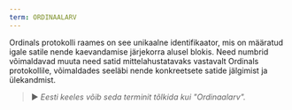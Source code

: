 ```yaml
---
term: ORDINAALARV
---
```


Ordinals protokolli raames on see unikaalne identifikaator, mis on määratud igale satile nende kaevandamise järjekorra alusel blokis. Need numbrid võimaldavad muuta need satid mittelahustatavaks vastavalt Ordinals protokollile, võimaldades seeläbi nende konkreetsete satide jälgimist ja ülekandmist.

> ► *Eesti keeles võib seda terminit tõlkida kui "Ordinaalarv".*